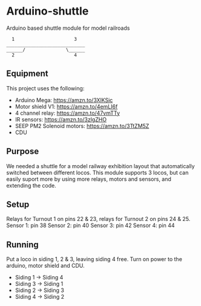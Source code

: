 # Arduino-shuttle
Arduino based shuttle module for model railroads

```
  1                      3
_____________________________
______/               \______
  2                      4
```

## Equipment
This project uses the following:
* Arduino Mega: https://amzn.to/3XlKSjc
* Motor shield V1: https://amzn.to/4emLI6f
* 4 channel relay: https://amzn.to/47vmTTy
* IR sensors: https://amzn.to/3zlgZHO
* SEEP PM2 Solenoid motors: https://amzn.to/3TtZM5Z
* CDU

## Purpose
We needed a shuttle for a model railway exhibition layout that automatically switched between different locos. This module supports 3 locos, but can easily suport more by using more relays, motors and sensors, and extending the code.

## Setup
Relays for Turnout 1 on pins 22 & 23, relays for Turnout 2 on pins 24 & 25.
Sensor 1: pin 38
Sensor 2: pin 40
Sensor 3: pin 42
Sensor 4: pin 44

## Running
Put a loco in siding 1, 2 & 3, leaving siding 4 free. Turn on power to the arduino, motor shield and CDU.

* Siding 1 -> Siding 4
* Siding 3 -> Siding 1
* Siding 2 -> Siding 3
* Siding 4 -> Siding 2
